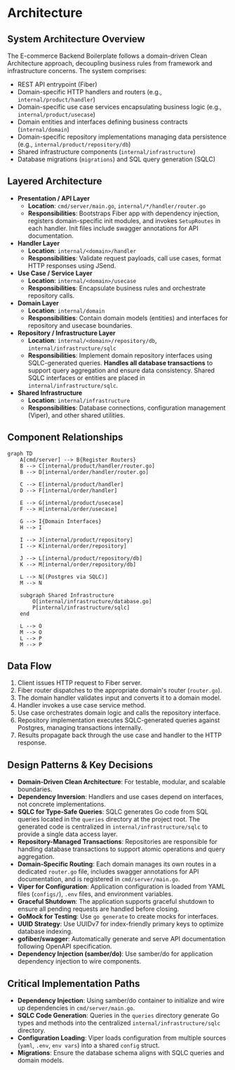 # Architecture

## System Architecture Overview
The E-commerce Backend Boilerplate follows a domain-driven Clean Architecture approach, decoupling business rules from framework and infrastructure concerns. The system comprises:
- REST API entrypoint (Fiber)
- Domain-specific HTTP handlers and routers (e.g., `internal/product/handler`)
- Domain-specific use case services encapsulating business logic (e.g., `internal/product/usecase`)
- Domain entities and interfaces defining business contracts (`internal/domain`)
- Domain-specific repository implementations managing data persistence (e.g., `internal/product/repository/db`)
- Shared infrastructure components (`internal/infrastructure`)
- Database migrations (`migrations`) and SQL query generation (SQLC)

## Layered Architecture
- **Presentation / API Layer**
  - **Location**: `cmd/server/main.go`, `internal/*/handler/router.go`
  - **Responsibilities**: Bootstraps Fiber app with dependency injection, registers domain-specific init modules, and invokes `SetupRoutes` in each handler. Init files include swagger annotations for API documentation.
- **Handler Layer**
  - **Location**: `internal/<domain>/handler`
  - **Responsibilities**: Validate request payloads, call use cases, format HTTP responses using JSend.
- **Use Case / Service Layer**
  - **Location**: `internal/<domain>/usecase`
  - **Responsibilities**: Encapsulate business rules and orchestrate repository calls.
- **Domain Layer**
  - **Location**: `internal/domain`
  - **Responsibilities**: Contain domain models (entities) and interfaces for repository and usecase boundaries.
- **Repository / Infrastructure Layer**
  - **Location**: `internal/<domain>/repository/db`, `internal/infrastructure/sqlc`
  - **Responsibilities**: Implement domain repository interfaces using SQLC-generated queries. **Handles all database transactions** to support query aggregation and ensure data consistency. Shared SQLC interfaces or entities are placed in `internal/infrastructure/sqlc`.
- **Shared Infrastructure**
  - **Location**: `internal/infrastructure`
  - **Responsibilities**: Database connections, configuration management (Viper), and other shared utilities.

## Component Relationships
```mermaid
graph TD
    A[cmd/server] --> B{Register Routers}
    B --> C[internal/product/handler/router.go]
    B --> D[internal/order/handler/router.go]
    
    C --> E[internal/product/handler]
    D --> F[internal/order/handler]

    E --> G[internal/product/usecase]
    F --> H[internal/order/usecase]

    G --> I{Domain Interfaces}
    H --> I

    I --> J[internal/product/repository]
    I --> K[internal/order/repository]

    J --> L[internal/product/repository/db]
    K --> M[internal/order/repository/db]

    L --> N[(Postgres via SQLC)]
    M --> N
    
    subgraph Shared Infrastructure
        O[internal/infrastructure/database.go]
        P[internal/infrastructure/sqlc]
    end

    L --> O
    M --> O
    L --> P
    M --> P
```

## Data Flow
1.  Client issues HTTP request to Fiber server.
2.  Fiber router dispatches to the appropriate domain's router (`router.go`).
3.  The domain handler validates input and converts it to a domain model.
4.  Handler invokes a use case service method.
5.  Use case orchestrates domain logic and calls the repository interface.
6.  Repository implementation executes SQLC-generated queries against Postgres, managing transactions internally.
7.  Results propagate back through the use case and handler to the HTTP response.

## Design Patterns & Key Decisions
- **Domain-Driven Clean Architecture**: For testable, modular, and scalable boundaries.
- **Dependency Inversion**: Handlers and use cases depend on interfaces, not concrete implementations.
- **SQLC for Type-Safe Queries**: SQLC generates Go code from SQL queries located in the `queries` directory at the project root. The generated code is centralized in `internal/infrastructure/sqlc` to provide a single data access layer.
- **Repository-Managed Transactions**: Repositories are responsible for handling database transactions to support atomic operations and query aggregation.
- **Domain-Specific Routing**: Each domain manages its own routes in a dedicated `router.go` file, includes swagger annotations for API documentation, and is registered in `cmd/server/main.go`.
- **Viper for Configuration**: Application configuration is loaded from YAML files (`configs/`), `.env` files, and environment variables.
- **Graceful Shutdown**: The application supports graceful shutdown to ensure all pending requests are handled before closing.
- **GoMock for Testing**: Use `go generate` to create mocks for interfaces.
- **UUID Strategy**: Use UUIDv7 for index-friendly primary keys to optimize database indexing.
- **gofiber/swagger**: Automatically generate and serve API documentation following OpenAPI specification.
- **Dependency Injection (samber/do)**: Use samber/do for application dependency injection to wire components.

## Critical Implementation Paths
- **Dependency Injection**: Using samber/do container to initialize and wire up dependencies in `cmd/server/main.go`.
- **SQLC Code Generation**: Queries in the `queries` directory generate Go types and methods into the centralized `internal/infrastructure/sqlc` directory.
- **Configuration Loading**: Viper loads configuration from multiple sources (`yaml`, `.env`, `env vars`) into a shared `config` struct.
- **Migrations**: Ensure the database schema aligns with SQLC queries and domain models.